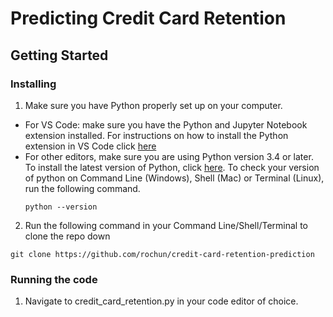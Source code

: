 # Predicting Credit Card Retention


## Getting Started

### Installing

1. Make sure you have Python properly set up on your computer.
* For VS Code: make sure you have the Python and Jupyter Notebook extension installed. For instructions on how to install the Python extension in VS Code click [here](https://code.visualstudio.com/docs/python/python-tutorial)
* For other editors, make sure you are using Python version 3.4 or later. To install the latest version of Python, click [here](https://www.python.org/downloads/). To check your version of python on Command Line (Windows), Shell (Mac) or Terminal (Linux), run the following command.
  ```
  python --version
  ```

2. Run the following command in your Command Line/Shell/Terminal to clone the repo down
  ```
  git clone https://github.com/rochun/credit-card-retention-prediction
  ```

### Running the code

1. Navigate to credit_card_retention.py in your code editor of choice.
